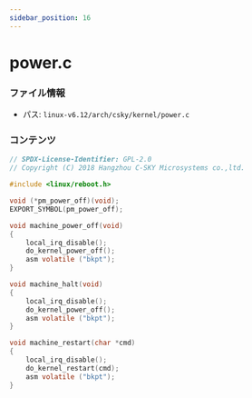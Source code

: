 ```yaml
---
sidebar_position: 16
---
```

# power.c

### ファイル情報

- パス: `linux-v6.12/arch/csky/kernel/power.c`

### コンテンツ

```c
// SPDX-License-Identifier: GPL-2.0
// Copyright (C) 2018 Hangzhou C-SKY Microsystems co.,ltd.

#include <linux/reboot.h>

void (*pm_power_off)(void);
EXPORT_SYMBOL(pm_power_off);

void machine_power_off(void)
{
	local_irq_disable();
	do_kernel_power_off();
	asm volatile ("bkpt");
}

void machine_halt(void)
{
	local_irq_disable();
	do_kernel_power_off();
	asm volatile ("bkpt");
}

void machine_restart(char *cmd)
{
	local_irq_disable();
	do_kernel_restart(cmd);
	asm volatile ("bkpt");
}

```
